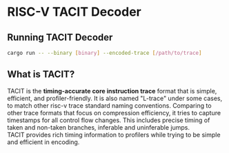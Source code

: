 # RISC-V TACIT Decoder

## Running TACIT Decoder

```bash
cargo run -- --binary [binary] --encoded-trace [/path/to/trace] 
```

## What is TACIT?

TACIT is the **timing-accurate core instruction trace** format that is simple, efficient, and profiler-friendly.
It is also named "L-trace" under some cases, to match other risc-v trace standard naming conventions.
Comparing to other trace formats that focus on compression efficiency, it tries to capture timestamps for all control flow changes.
This includes precise timing of taken and non-taken branches, inferable and uninferable jumps.  
TACIT provides rich timing information to profilers while trying to be simple and efficient in encoding.

